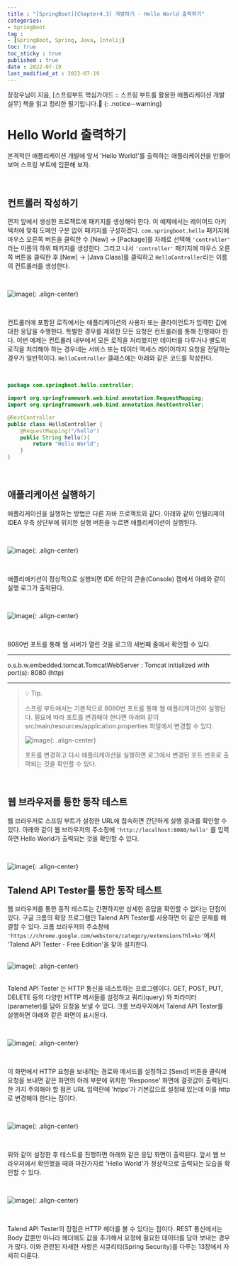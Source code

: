 ```yaml
---
title : "[SpringBoot][Chapter4.3] 개발하기 - Hello World 출력하기"
categories:
- SpringBoot
tag :
- [SpringBoot, Spring, Java, Intelij]
toc: true
toc_sticky : true
published : true
date : 2022-07-19
last_modified_at : 2022-07-19
---
```






장정우님이 지음, [스프링부트 핵심가이드 :: 스프링 부트를 활용한 애플리케이션 개발 실무] 책을 읽고 정리한 필기입니다.📢
{: .notice--warning}



# Hello World 출력하기

본격적인 애플리케이션 개발에 앞서 'Hello World!'를 출력하는 애플리케이션을 만들어 보며 스프링 부트에 입문해 보자.

<br>

## 컨트롤러 작성하기

먼저 앞에서 생성한 프로젝트에 패키지를 생성해야 한다. 이 예제에서는 레이어드 아키텍처에 맞춰 도메인 구분 없이 패키지를 구성하겠다. `com.springboot.hello` 패키지에 마우스 오른쪽 버튼을 클릭한 수 [New] → [Package]를 차례로 선택해 `'controller'` 라는 이름의 하위 패키지를 생성한다. 그리고 나서 `'controller'` 패키지에 마우스 오른쪽 버튼을 클릭한 후 [New] → [Java Class]를 클릭하고  `HelloController`라는 이름의 컨트롤러를 생성한다.

<br>

![image](https://user-images.githubusercontent.com/13410737/179554847-098dd70e-7a2d-4777-a186-e49552f01248.png){: .align-center}

<br>

컨트롤러에 포함된 로직에서는 애플리케이션의 사용자 또는 클라이언트가 입력한 값에 대한 응답을 수행한다. 특별한 경우를 제외한 모든 요청은 컨트롤러를 통해 진행돼야 한다. 이번 예제는 컨트롤러 내부에서 모든 로직을 처리했지만 데이터를 다루거나 별도의 로직을 처리해야 하는 경우네는 서비스 또는 데이터 액세스 레이어까지 요청을 전달하는 경우가 일반적이다. `HelloController` 클래스에는 아래와 같은 코드를 작성한다.

<br>

```java
package com.springboot.hello.controller;

import org.springframework.web.bind.annotation.RequestMapping;
import org.springframework.web.bind.annotation.RestController;

@RestController
public class HelloController {
    @RequestMapping("/hello")
    public String hello(){
        return "Hello World";
    }
}
```

<br>

## 애플리케이션 실행하기

애플리케이션을 실행하는 방법은 다른 자바 프로젝트와 같다. 아래와 같이 인텔리제이 IDEA 우측 상단부에 위치한 실행 버튼을 누르면 애플리케이션이 실행된다.

<br>

![image](https://user-images.githubusercontent.com/13410737/179557981-ba50361b-9141-4a77-923a-0c7935f4e652.png){: .align-center}

<br>

애플리에키션이 정상적으로 실행되면 IDE 하단의 콘솔(Console) 캡에서 아래와 같이 실행 로그가 출력된다.

<br>

![image](https://user-images.githubusercontent.com/13410737/179558256-6956d594-125d-45bc-ae3f-a29921ee7b69.png){: .align-center}

<br>

8080번 포트를 통해 웹 서버가 열린 것을 로그의 세번째 줄에서 확인할 수 있다.

------

o.s.b.w.embedded.tomcat.TomcatWebServer  : Tomcat initialized with port(s): 8080 (http)

------

> 💡 Tip.
>
> 스프링 부트에서는 기본적으로 8080번 포트를 통해 웹 애플리케이션이 실행된다. 필요에 따라 포트를 변경해야 한다면 아래와 같이 src/main/resources/application.properties 파일에서 변경할 수 있다.
>
> ![image](https://user-images.githubusercontent.com/13410737/179559007-31f2495d-3049-4deb-80f1-2278f3844dea.png){: .align-center}
>
> 포트를 변경하고 다시 애플리케이션을 실행하면 로그에서 변경된 포트 번호로 출력되는 것을 확인할 수 있다.

<br>

## 웹 브라우저를 통한 동작 테스트

웹 브라우저로 스프링 부트가 설정한 URL에 접속하면 간단하게 실행 결과를 확인할 수 있다. 아래와 같이 웹 브라우저의 주소창에 `'http://localhost:8080/hello'` 를 입력하면 Hello World가 출력되는 것을 확인할 수 있다.

<br>

![image](https://user-images.githubusercontent.com/13410737/179559637-f37e42ba-f377-4f47-a866-ddefef0be9cb.png){: .align-center}



## Talend API Tester를 통한 동작 테스트

웹 브라우저를 통한 동작 테스트는 간편하지만 상세한 응답을 확인할 수 없다는 단점이 있다. 구글 크롬의 확장 프로그램인 Talend API Tester를 사용하면 이 같은 문제를 해결할 수 있다. 크롬 브라우저의 주소창에 `'https://chrome.google.com/webstore/category/extensions?hl=ko'`에서  'Talend API Tester - Free Edition'을 찾아  설치한다.

<br>![image](https://user-images.githubusercontent.com/13410737/179560505-808fab4b-6424-4e47-b86f-3987fcf1b767.png){: .align-center}

<br>Talend API Tester 는 HTTP 통신을 테스트하는 프로그램이다. GET, POST, PUT, DELETE 등의 다양한 HTTP 메서들를 설정하고 쿼리(query) 와 파라미터(parameter)를 담아 요청을 보낼 수 있다. 크롬 브라우저에서 Talend API Tester를 실행하면 아래와 같은 화면이 표시된다.

<br>

![image](https://user-images.githubusercontent.com/13410737/179560913-eb448aae-348c-4ebf-ba74-a8e6f5fd4a77.png){: .align-center}

<br>

이 화면에서 HTTP 요청을 보내려는 경로와 메서드를 설정하고 [Send] 버튼을 클릭해 요청을 보내면 같은 화면의 아래 부분에 위치한 'Response' 화면에 결괏값이 출력된다. 한 가지 주의해야 할 점은 URL 입력란에 'https'가 기본값으로 설정돼 있는데 이를 http로 변경해야 한다는 점이다.

<br>

![image](https://user-images.githubusercontent.com/13410737/179561267-6f88fc7f-dea7-40ca-93ed-88c752c38421.png){: .align-center}

<br>

위와 같이 설정한 후 테스트를 진행하면 아래와 같은 응답 화면이 출력된다. 앞서 웹 브라우저에서 확인했을 때와 마찬가지로 'Hello World'가 정상적으로 출력되는 모습을 확인할 수 있다.

<br>

![image](https://user-images.githubusercontent.com/13410737/179562559-0720131c-4eca-4270-aa79-106dd9b42225.png){: .align-center}

<br>

Talend API Tester의 장점은 HTTP 헤더를 볼 수 있다는 점이다. REST 통신에서는 Body 값뿐만 아니라 헤더에도 값을 추가해서 요청에 필요한 데이터를 담아 보내는 경우가 많다. 이와 관련된 자세한 사항은 시큐리티(Spring Security)를 다루는 13장에서 자세히 다룬다.

